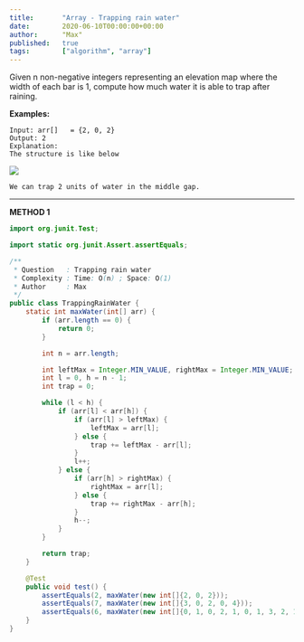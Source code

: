 ```yaml
---
title:       "Array - Trapping rain water"
date:        2020-06-10T00:00:00+00:00
author:      "Max"
published:   true
tags:        ["algorithm", "array"]
---
```


Given n non-negative integers representing an elevation map where the width of each bar is 1, compute how much water it is able to trap after raining.

**Examples:**

```
Input: arr[]   = {2, 0, 2}
Output: 2
Explanation:
The structure is like below
```

![](https://media.geeksforgeeks.org/wp-content/uploads/20200429012104/Untitled-Diagram711.png)

```
We can trap 2 units of water in the middle gap.
```

---

**METHOD 1**

```java
import org.junit.Test;

import static org.junit.Assert.assertEquals;

/**
 * Question   : Trapping rain water
 * Complexity : Time: O(n) ; Space: O(1)
 * Author     : Max
 */
public class TrappingRainWater {
    static int maxWater(int[] arr) {
        if (arr.length == 0) {
            return 0;
        }

        int n = arr.length;

        int leftMax = Integer.MIN_VALUE, rightMax = Integer.MIN_VALUE;
        int l = 0, h = n - 1;
        int trap = 0;

        while (l < h) {
            if (arr[l] < arr[h]) {
                if (arr[l] > leftMax) {
                    leftMax = arr[l];
                } else {
                    trap += leftMax - arr[l];
                }
                l++;
            } else {
                if (arr[h] > rightMax) {
                    rightMax = arr[l];
                } else {
                    trap += rightMax - arr[h];
                }
                h--;
            }
        }

        return trap;
    }

    @Test
    public void test() {
        assertEquals(2, maxWater(new int[]{2, 0, 2}));
        assertEquals(7, maxWater(new int[]{3, 0, 2, 0, 4}));
        assertEquals(6, maxWater(new int[]{0, 1, 0, 2, 1, 0, 1, 3, 2, 1, 2, 1}));
    }
}
```
